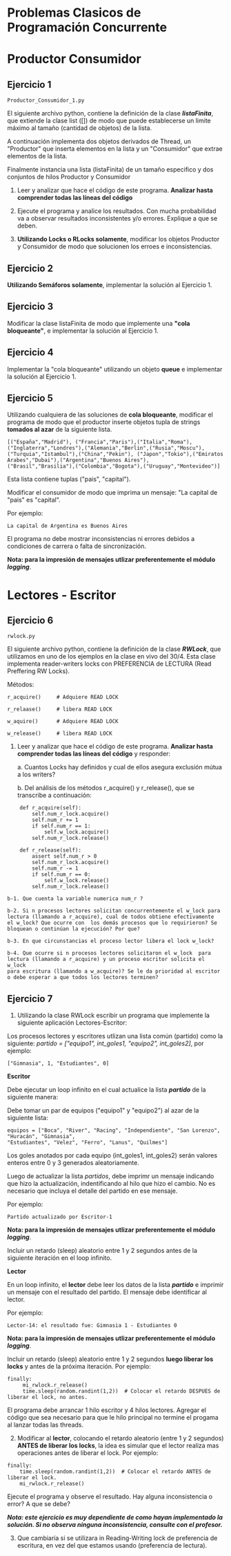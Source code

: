 # Problemas Clasicos de Programación Concurrente

# Productor Consumidor

## Ejercicio 1
````
Productor_Consumidor_1.py
````
El siguiente archivo python, contiene la definición de la clase ***listaFinita***, que extiende la clase list ([]) de modo que puede establecerse un limite máximo
    al tamaño (cantidad de objetos) de la lista.

A continuación implementa dos objetos derivados de Thread, un "Productor" que inserta elementos en la lista y un "Consumidor" que extrae elementos de la lista.

Finalmente instancia una lista (listaFinita) de un tamaño especifico y dos conjuntos de hilos Productor y Consumidor


 
1. Leer y analizar que hace el código de este programa. 
**Analizar hasta comprender todas las líneas del código**

2. Ejecute el programa y analice los resultados. Con mucha probabilidad va a observar resultados inconsistentes y/o errores. Explique a que se deben.

3. **Utilizando Locks o RLocks solamente**, modificar los objetos Productor y Consumidor de modo que solucionen los erroes e inconsistencias.

## Ejercicio 2

**Utilizando Semáforos solamente**, implementar la solución al Ejercicio 1.

## Ejercicio 3

Modificar la clase listaFinita de modo que implemente una **"cola bloqueante"**, e implementar la solución al Ejercicio 1.

## Ejercicio 4

Implementar la "cola bloqueante" utilizando un objeto **queue** e implementar la solución al Ejercicio 1.


## Ejercicio 5

Utilizando cualquiera de las soluciones de **cola bloqueante**, modificar el programa de modo que el productor inserte objetos tupla de strings **tomados al azar** de la siguiente lista. 
```
[("España","Madrid"), ("Francia","Paris"),("Italia","Roma"),("Inglaterra","Londres"),("Alemania","Berlin",("Rusia","Moscu"),
("Turquia","Istambul"),("China","Pekin"), ("Japon","Tokio"),("Emiratos Arabes","Dubai"),("Argentina","Buenos Aires"),
("Brasil","Brasilia"),("Colombia","Bogota"),("Uruguay","Montevideo")]
```
Esta lista contiene tuplas ("pais", "capital"). 


Modificar el consumidor de modo que imprima un mensaje: "La capital de "pais" es "capital".

Por ejemplo:
````
La capital de Argentina es Buenos Aires
````

El programa no debe mostrar inconsistencias ni errores debidos a condiciones de carrera o falta de sincronización.

**Nota: para la impresión de mensajes utlizar preferentemente el módulo *logging***.



# Lectores - Escritor

## Ejercicio 6

````
rwlock.py
````

El siguiente archivo python, contiene la definición de la clase ***RWLock***, que utilizamos en uno de los ejemplos en la clase en vivo del 30/4.
Esta clase implementa reader-writers locks con PREFERENCIA de LECTURA (Read Preffering RW Locks).

Métodos:

    r_acquire()     # Adquiere READ LOCK
    
    r_relaase()     # libera READ LOCK
    
    w_aquire()      # Adquiere READ LOCK
    
    w_release()     # libera READ LOCK
    
1. Leer y analizar que hace el código de este programa. **Analizar hasta comprender todas las líneas del código** y responder:

    a. Cuantos Locks hay definidos y cual de ellos asegura exclusión mútua a los writers?
    
    b. Del análisis de los métodos r_acquire() y r_release(), que se transcribe a continuación:
    
```
    def r_acquire(self):
        self.num_r_lock.acquire()
        self.num_r += 1
        if self.num_r == 1:
            self.w_lock.acquire()
        self.num_r_lock.release()

    def r_release(self):
        assert self.num_r > 0
        self.num_r_lock.acquire()
        self.num_r -= 1
        if self.num_r == 0:
            self.w_lock.release()
        self.num_r_lock.release()
```

    b-1. Que cuenta la variable numerica num_r ?
    
    b-2. Si n procesos lectores solicitan concurrentemente el w_lock para lectura (llamando a r_acquire), cual de todos obtiene efectivamente 
    el w_lock? Que ocurre con  los demás procesos que lo requirieron? Se bloquean o continúan la ejecución? Por que?

    b-3. En que circunstancias el proceso lector libera el lock w_lock?

    b-4. Que ocurre si n procesos lectores solicitaron el w_lock  para lectura (llamando a r_acquire) y un proceso escritor solicita el w_lock 
    para escritura (llamando a w_acquire)? Se le da prioridad al escritor o debe esperar a que todos los lectores terminen?
    
    
    
    
    
## Ejercicio 7


1. Utilizando la clase RWLock escribir un programa que implemente la siguiente aplicación Lectores-Escritor:
   
Los procesos lectores y escritores utlizan una lista común (partido) como la siguiente: *partido = ["equipo1", int_goles1, "equipo2", int_goles2]*, por ejemplo:

`````
["Gimnasia", 1, "Estudiantes", 0]
`````

**Escritor**

Debe ejecutar un loop infinito en el cual actualice la lista ***partido*** de la siguiente manera:

Debe tomar un par de equipos ("equipo1" y "equipo2") al azar de la siguiente lista:

````
equipos = ["Boca", "River", "Racing", "Independiente", "San Lorenzo", "Huracán", "Gimnasia", 
"Estudiantes", "Velez", "Ferro", "Lanus", "Quilmes"]
````
Los goles anotados por cada equipo (int_goles1, int_goles2) serán valores enteros entre 0 y 3 generados aleatoriamente. 

Luego de actualizar la lista *partidos*, debe imprimr un mensaje indicando que hizo la actualización, indentificando al hilo que hizo el cambio. No es necesario que incluya el detalle del partido en ese mensaje. 

Por ejemplo:

````
Partido actualizado por Escritor-1
````
**Nota: para la impresión de mensajes utlizar preferentemente el módulo *logging***.

Incluir un retardo (sleep) aleatorio entre 1 y 2 segundos antes de la siguiente iteración en el loop infinito.

**Lector**

En un loop infinito, el **lector** debe leer los datos de la lista ***partido*** e imprimir un mensaje con el resultado del partido. El mensaje debe identificar al lector. 

Por ejemplo:

````
Lector-14: el resultado fue: Gimnasia 1 - Estudiantes 0
````
**Nota: para la impresión de mensajes utlizar preferentemente el módulo *logging***.

Incluir un retardo (sleep) aleatorio entre 1 y 2 segundos **luego liberar los locks** y antes de la próxima iteración. Por ejemplo:
````
finally:
     mi_rwlock.r_release()
     time.sleep(random.randint(1,2))  # Colocar el retardo DESPUES de liberar el lock, no antes.
`````


El programa debe arrancar 1 hilo escritor y 4 hilos lectores.
Agregar el código que sea necesario para que le hilo principal no termine el progama al lanzar todas las threads.


2. Modificar al **lector**, colocando el retardo aleatorio (entre 1 y 2 segundos) **ANTES de liberar los locks**, la idea es simular que el lector realiza mas operaciones antes de liberar el lock. Por ejemplo:
```` 
finally:
    time.sleep(random.randint(1,2))  # Colocar el retardo ANTES de liberar el lock.
    mi_rwlock.r_release() 
`````
Ejecute el programa y observe el resultado. Hay alguna inconsistencia o error? A que se debe?

***Nota: este ejercicio es muy dependiente de como hayan implementado la solución. Si no observa ninguna inconsistencia, consulte con el profesor.***


3. Que cambiaría si se utilizara in Reading-Writing lock de preferencia de escritura, en vez del que estamos usando (preferencia de lectura).
